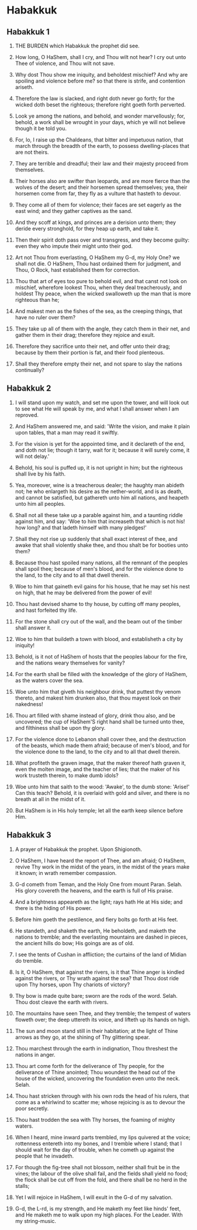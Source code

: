 # Habakkuk

## Habakkuk 1

1. THE BURDEN which Habakkuk the prophet did see.

2. How long, O HaShem, shall I cry, and Thou wilt not hear? I cry out unto Thee of violence, and Thou wilt not save.

3. Why dost Thou show me iniquity, and beholdest mischief? And why are spoiling and violence before me? so that there is strife, and contention ariseth.

4. Therefore the law is slacked, and right doth never go forth; for the wicked doth beset the righteous; therefore right goeth forth perverted.

5. Look ye among the nations, and behold, and wonder marvellously; for, behold, a work shall be wrought in your days, which ye will not believe though it be told you.

6. For, lo, I raise up the Chaldeans, that bitter and impetuous nation, that march through the breadth of the earth, to possess dwelling-places that are not theirs.

7. They are terrible and dreadful; their law and their majesty proceed from themselves.

8. Their horses also are swifter than leopards, and are more fierce than the wolves of the desert; and their horsemen spread themselves; yea, their horsemen come from far, they fly as a vulture that hasteth to devour.

9. They come all of them for violence; their faces are set eagerly as the east wind; and they gather captives as the sand.

10. And they scoff at kings, and princes are a derision unto them; they deride every stronghold, for they heap up earth, and take it.

11. Then their spirit doth pass over and transgress, and they become guilty: even they who impute their might unto their god.

12. Art not Thou from everlasting, O HaShem my G-d, my Holy One? we shall not die. O HaShem, Thou hast ordained them for judgment, and Thou, O Rock, hast established them for correction.

13. Thou that art of eyes too pure to behold evil, and that canst not look on mischief, wherefore lookest Thou, when they deal treacherously, and holdest Thy peace, when the wicked swalloweth up the man that is more righteous than he;

14. And makest men as the fishes of the sea, as the creeping things, that have no ruler over them?

15. They take up all of them with the angle, they catch them in their net, and gather them in their drag; therefore they rejoice and exult.

16. Therefore they sacrifice unto their net, and offer unto their drag; because by them their portion is fat, and their food plenteous.

17. Shall they therefore empty their net, and not spare to slay the nations continually? 

## Habakkuk 2

1. I will stand upon my watch, and set me upon the tower, and will look out to see what He will speak by me, and what I shall answer when I am reproved.

2. And HaShem answered me, and said: 'Write the vision, and make it plain upon tables, that a man may read it swiftly.

3. For the vision is yet for the appointed time, and it declareth of the end, and doth not lie; though it tarry, wait for it; because it will surely come, it will not delay.'

4. Behold, his soul is puffed up, it is not upright in him; but the righteous shall live by his faith.

5. Yea, moreover, wine is a treacherous dealer; the haughty man abideth not; he who enlargeth his desire as the nether-world, and is as death, and cannot be satisfied, but gathereth unto him all nations, and heapeth unto him all peoples.

6. Shall not all these take up a parable against him, and a taunting riddle against him, and say: 'Woe to him that increaseth that which is not his! how long? and that ladeth himself with many pledges!'

7. Shall they not rise up suddenly that shall exact interest of thee, and awake that shall violently shake thee, and thou shalt be for booties unto them?

8. Because thou hast spoiled many nations, all the remnant of the peoples shall spoil thee; because of men's blood, and for the violence done to the land, to the city and to all that dwell therein.

9. Woe to him that gaineth evil gains for his house, that he may set his nest on high, that he may be delivered from the power of evil!

10. Thou hast devised shame to thy house, by cutting off many peoples, and hast forfeited thy life.

11. For the stone shall cry out of the wall, and the beam out of the timber shall answer it.

12. Woe to him that buildeth a town with blood, and establisheth a city by iniquity!

13. Behold, is it not of HaShem of hosts that the peoples labour for the fire, and the nations weary themselves for vanity?

14. For the earth shall be filled with the knowledge of the glory of HaShem, as the waters cover the sea.

15. Woe unto him that giveth his neighbour drink, that puttest thy venom thereto, and makest him drunken also, that thou mayest look on their nakedness!

16. Thou art filled with shame instead of glory, drink thou also, and be uncovered; the cup of HaShem'S right hand shall be turned unto thee, and filthiness shall be upon thy glory.

17. For the violence done to Lebanon shall cover thee, and the destruction of the beasts, which made them afraid; because of men's blood, and for the violence done to the land, to the city and to all that dwell therein.

18. What profiteth the graven image, that the maker thereof hath graven it, even the molten image, and the teacher of lies; that the maker of his work trusteth therein, to make dumb idols?

19. Woe unto him that saith to the wood: 'Awake', to the dumb stone: 'Arise!' Can this teach? Behold, it is overlaid with gold and silver, and there is no breath at all in the midst of it.

20. But HaShem is in His holy temple; let all the earth keep silence before Him. 

## Habakkuk 3

1. A prayer of Habakkuk the prophet. Upon Shigionoth.

2. O HaShem, I have heard the report of Thee, and am afraid; O HaShem, revive Thy work in the midst of the years, in the midst of the years make it known; in wrath remember compassion.

3. G-d cometh from Teman, and the Holy One from mount Paran. Selah. His glory covereth the heavens, and the earth is full of His praise.

4. And a brightness appeareth as the light; rays hath He at His side; and there is the hiding of His power.

5. Before him goeth the pestilence, and fiery bolts go forth at His feet.

6. He standeth, and shaketh the earth, He beholdeth, and maketh the nations to tremble; and the everlasting mountains are dashed in pieces, the ancient hills do bow; His goings are as of old.

7. I see the tents of Cushan in affliction; the curtains of the land of Midian do tremble.

8. Is it, O HaShem, that against the rivers, is it that Thine anger is kindled against the rivers, or Thy wrath against the sea? that Thou dost ride upon Thy horses, upon Thy chariots of victory?

9. Thy bow is made quite bare; sworn are the rods of the word. Selah. Thou dost cleave the earth with rivers.

10. The mountains have seen Thee, and they tremble; the tempest of waters floweth over; the deep uttereth its voice, and lifteth up its hands on high.

11. The sun and moon stand still in their habitation; at the light of Thine arrows as they go, at the shining of Thy glittering spear.

12. Thou marchest through the earth in indignation, Thou threshest the nations in anger.

13. Thou art come forth for the deliverance of Thy people, for the deliverance of Thine anointed; Thou woundest the head out of the house of the wicked, uncovering the foundation even unto the neck. Selah.

14. Thou hast stricken through with his own rods the head of his rulers, that come as a whirlwind to scatter me; whose rejoicing is as to devour the poor secretly.

15. Thou hast trodden the sea with Thy horses, the foaming of mighty waters.

16. When I heard, mine inward parts trembled, my lips quivered at the voice; rottenness entereth into my bones, and I tremble where I stand; that I should wait for the day of trouble, when he cometh up against the people that he invadeth.

17. For though the fig-tree shall not blossom, neither shall fruit be in the vines; the labour of the olive shall fail, and the fields shall yield no food; the flock shall be cut off from the fold, and there shall be no herd in the stalls;

18. Yet I will rejoice in HaShem, I will exult in the G-d of my salvation.

19. G-d, the L-rd, is my strength, and He maketh my feet like hinds' feet, and He maketh me to walk upon my high places. For the Leader. With my string-music.  